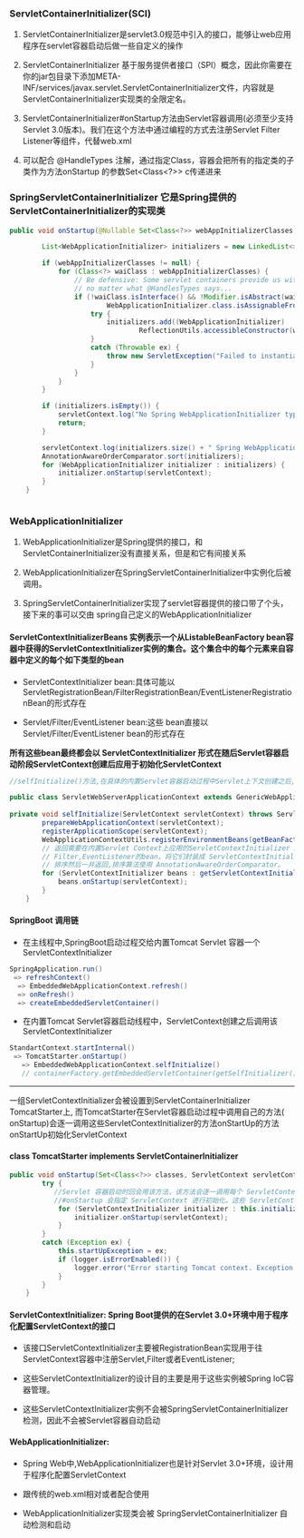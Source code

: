 ### ServletContainerInitializer(SCI)

1. ServletContainerInitializer是servlet3.0规范中引入的接口，能够让web应用程序在servlet容器启动后做一些自定义的操作

2. ServletContainerInitializer
   基于服务提供者接口（SPI）概念，因此你需要在你的jar包目录下添加META-INF/services/javax.servlet.ServletContainerInitializer文件，内容就是ServletContainerInitializer实现类的全限定名。

3. ServletContainerInitializer#onStartup方法由Servlet容器调用(必须至少支持Servlet 3.0版本)。我们在这个方法中通过编程的方式去注册Servlet Filter
   Listener等组件，代替web.xml

4. 可以配合 @HandleTypes 注解，通过指定Class，容器会把所有的指定类的子类作为方法onStartup 的参数Set<Class<?>> c传递进来

### SpringServletContainerInitializer 它是Spring提供的ServletContainerInitializer的实现类

```java
public void onStartup(@Nullable Set<Class<?>> webAppInitializerClasses, ServletContext servletContext)throws ServletException {

		List<WebApplicationInitializer> initializers = new LinkedList<>();

		if (webAppInitializerClasses != null) {
			for (Class<?> waiClass : webAppInitializerClasses) {
				// Be defensive: Some servlet containers provide us with invalid classes,
				// no matter what @HandlesTypes says...
				if (!waiClass.isInterface() && !Modifier.isAbstract(waiClass.getModifiers()) &&
						WebApplicationInitializer.class.isAssignableFrom(waiClass)) {
					try {
						initializers.add((WebApplicationInitializer)
								ReflectionUtils.accessibleConstructor(waiClass).newInstance());
					}
					catch (Throwable ex) {
						throw new ServletException("Failed to instantiate WebApplicationInitializer class", ex);
					}
				}
			}
		}

		if (initializers.isEmpty()) {
			servletContext.log("No Spring WebApplicationInitializer types detected on classpath");
			return;
		}

		servletContext.log(initializers.size() + " Spring WebApplicationInitializers detected on classpath");
		AnnotationAwareOrderComparator.sort(initializers);
		for (WebApplicationInitializer initializer : initializers) {
			initializer.onStartup(servletContext);
		}
	}



```

### WebApplicationInitializer

1. WebApplicationInitializer是Spring提供的接口，和ServletContainerInitializer没有直接关系，但是和它有间接关系

2. WebApplicationInitializer在SpringServletContainerInitializer中实例化后被调用。

3. SpringServletContainerInitializer实现了servlet容器提供的接口带了个头，接下来的事可以交由 spring自己定义的WebApplicationInitializer

#### ServletContextInitializerBeans 实例表示一个从ListableBeanFactory bean容器中获得的ServletContextInitializer实例的集合。这个集合中的每个元素来自容器中定义的每个如下类型的bean

- ServletContextInitializer bean:具体可能以ServletRegistrationBean/FilterRegistrationBean/EventListenerRegistrationBean的形式存在

- Servlet/Filter/EventListener bean:这些 bean直接以Servlet/Filter/EventListener bean的形式存在

**所有这些bean最终都会以 ServletContextInitializer 形式在随后Servlet容器启动阶段ServletContext创建后应用于初始化ServletContext**

```java
//selfInitialize()方法,在具体的内置Servlet容器启动过程中Servlet上下文创建之后,Spring EmbeddedWebApplicationContext 使用 bean 容器中定义的ServletContextInitializer对Servlet上下文进行初始化

public class ServletWebServerApplicationContext extends GenericWebApplicationContext implements ConfigurableWebServerApplicationContext
  		
private void selfInitialize(ServletContext servletContext) throws ServletException {
		prepareWebApplicationContext(servletContext);
		registerApplicationScope(servletContext);
		WebApplicationContextUtils.registerEnvironmentBeans(getBeanFactory(), servletContext);
		// 返回需要在内置Servlet Context上应用的ServletContextInitializer bean,缺省情况下,该方法先找直接定义为ServletContextInitializer的bean,然后是定义为Servlet,
		// Filter,EventListener的bean，将它们封装成 ServletContextInitializer bean
		// 排序然后一并返回,排序算法使用 AnnotationAwareOrderComparator。
		for (ServletContextInitializer beans : getServletContextInitializerBeans()) {
			beans.onStartup(servletContext);
		}
	}
```

#### SpringBoot 调用链

- 在主线程中,SpringBoot启动过程交给内置Tomcat Servlet 容器一个ServletContextInitializer

```java
SpringApplication.run()
 => refreshContext()
  => EmbeddedWebApplicationContext.refresh()
  => onRefresh()
  => createEmbeddedServletContainer()


```

- 在内置Tomcat Servlet容器启动线程中，ServletContext创建之后调用该ServletContextInitializer

```java
StandartContext.startInternal()
 => TomcatStarter.onStartup()
   => EmbeddedWebApplicationContext.selfInitialize()
   // containerFactory.getEmbeddedServletContainer(getSelfInitializer());


```

---

一组ServletContextInitializer会被设置到ServletContainerInitializer TomcatStarter上, 而TomcatStarter在Servlet容器启动过程中调用自己的方法(
onStartup)会逐一调用这些ServletContextInitializer的方法onStartUp的方法 onStartUp初始化ServletContext

#### class TomcatStarter implements ServletContainerInitializer

```java
public void onStartup(Set<Class<?>> classes, ServletContext servletContext) throws ServletException {
		try {
		   //Servlet 容器启动时回会用该方法，该方法会逐一调用每个 ServletContextInitializer 的方法
		   //#onStartup 会指定 ServletContext 进行初始化。这些 ServletContextInitializer 的目的通常会是 注册 Servlet, Filter 或者 EventListener 。
			for (ServletContextInitializer initializer : this.initializers) {
				initializer.onStartup(servletContext);
			}
		}
		catch (Exception ex) {
			this.startUpException = ex;
			if (logger.isErrorEnabled()) {
				logger.error("Error starting Tomcat context. Exception: " + ex.getClass().getName() + ". Message: "+ ex.getMessage());
			}
		}
	}

```

#### ServletContextInitializer: Spring Boot提供的在Servlet 3.0+环境中用于程序化配置ServletContext的接口

- 该接口ServletContextInitializer主要被RegistrationBean实现用于往ServletContext容器中注册Servlet,Filter或者EventListener;

- 这些ServletContextInitializer的设计目的主要是用于这些实例被Spring IoC容器管理。

- 这些ServletContextInitializer实例不会被SpringServletContainerInitializer检测，因此不会被Servlet容器自动启动

#### WebApplicationInitializer:

- Spring Web中,WebApplicationInitializer也是针对Servlet 3.0+环境，设计用于程序化配置ServletContext

- 跟传统的web.xml相对或者配合使用

- WebApplicationInitializer实现类会被 SpringServletContainerInitializer 自动检测和启动